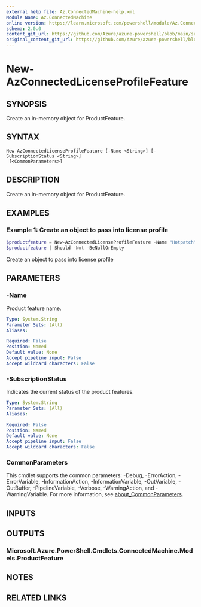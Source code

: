 ```yaml
---
external help file: Az.ConnectedMachine-help.xml
Module Name: Az.ConnectedMachine
online version: https://learn.microsoft.com/powershell/module/Az.ConnectedMachine/new-azconnectedlicenseprofilefeature
schema: 2.0.0
content_git_url: https://github.com/Azure/azure-powershell/blob/main/src/ConnectedMachine/ConnectedMachine/help/New-AzConnectedLicenseProfileFeature.md
original_content_git_url: https://github.com/Azure/azure-powershell/blob/main/src/ConnectedMachine/ConnectedMachine/help/New-AzConnectedLicenseProfileFeature.md
---
```


# New-AzConnectedLicenseProfileFeature

## SYNOPSIS
Create an in-memory object for ProductFeature.

## SYNTAX

```
New-AzConnectedLicenseProfileFeature [-Name <String>] [-SubscriptionStatus <String>]
 [<CommonParameters>]
```

## DESCRIPTION
Create an in-memory object for ProductFeature.

## EXAMPLES

### Example 1: Create an object to pass into license profile
```powershell
$productfeature = New-AzConnectedLicenseProfileFeature -Name "Hotpatch" -SubscriptionStatus "Enable"
$productfeature | Should -Not -BeNullOrEmpty
```

Create an object to pass into license profile

## PARAMETERS

### -Name
Product feature name.

```yaml
Type: System.String
Parameter Sets: (All)
Aliases:

Required: False
Position: Named
Default value: None
Accept pipeline input: False
Accept wildcard characters: False
```

### -SubscriptionStatus
Indicates the current status of the product features.

```yaml
Type: System.String
Parameter Sets: (All)
Aliases:

Required: False
Position: Named
Default value: None
Accept pipeline input: False
Accept wildcard characters: False
```

### CommonParameters
This cmdlet supports the common parameters: -Debug, -ErrorAction, -ErrorVariable, -InformationAction, -InformationVariable, -OutVariable, -OutBuffer, -PipelineVariable, -Verbose, -WarningAction, and -WarningVariable. For more information, see [about_CommonParameters](http://go.microsoft.com/fwlink/?LinkID=113216).

## INPUTS

## OUTPUTS

### Microsoft.Azure.PowerShell.Cmdlets.ConnectedMachine.Models.ProductFeature

## NOTES

## RELATED LINKS
